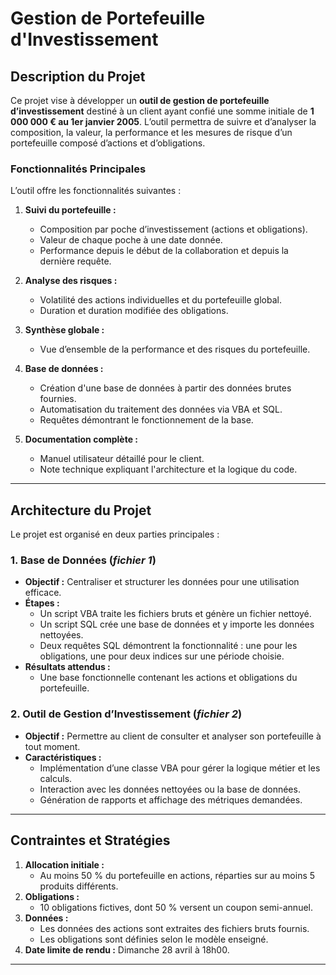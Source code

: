 # Gestion de Portefeuille d'Investissement

## Description du Projet

Ce projet vise à développer un **outil de gestion de portefeuille d’investissement** destiné à un client ayant confié une somme initiale de **1 000 000 € au 1er janvier 2005**. L’outil permettra de suivre et d’analyser la composition, la valeur, la performance et les mesures de risque d’un portefeuille composé d’actions et d’obligations.  

### Fonctionnalités Principales
L’outil offre les fonctionnalités suivantes :
1. **Suivi du portefeuille :**
   - Composition par poche d’investissement (actions et obligations).
   - Valeur de chaque poche à une date donnée.
   - Performance depuis le début de la collaboration et depuis la dernière requête.

2. **Analyse des risques :**
   - Volatilité des actions individuelles et du portefeuille global.
   - Duration et duration modifiée des obligations.

3. **Synthèse globale :**
   - Vue d’ensemble de la performance et des risques du portefeuille.

4. **Base de données :**
   - Création d'une base de données à partir des données brutes fournies.
   - Automatisation du traitement des données via VBA et SQL.
   - Requêtes démontrant le fonctionnement de la base.

5. **Documentation complète :**
   - Manuel utilisateur détaillé pour le client.
   - Note technique expliquant l'architecture et la logique du code.

---

## Architecture du Projet

Le projet est organisé en deux parties principales :

### 1. Base de Données (*fichier 1*)
- **Objectif :** Centraliser et structurer les données pour une utilisation efficace.
- **Étapes :**
  - Un script VBA traite les fichiers bruts et génère un fichier nettoyé.
  - Un script SQL crée une base de données et y importe les données nettoyées.
  - Deux requêtes SQL démontrent la fonctionnalité : une pour les obligations, une pour deux indices sur une période choisie.
- **Résultats attendus :**
  - Une base fonctionnelle contenant les actions et obligations du portefeuille.

### 2. Outil de Gestion d’Investissement (*fichier 2*)
- **Objectif :** Permettre au client de consulter et analyser son portefeuille à tout moment.
- **Caractéristiques :**
  - Implémentation d’une classe VBA pour gérer la logique métier et les calculs.
  - Interaction avec les données nettoyées ou la base de données.
  - Génération de rapports et affichage des métriques demandées.

---

## Contraintes et Stratégies
1. **Allocation initiale :**
   - Au moins 50 % du portefeuille en actions, réparties sur au moins 5 produits différents.
2. **Obligations :**
   - 10 obligations fictives, dont 50 % versent un coupon semi-annuel.
3. **Données :**
   - Les données des actions sont extraites des fichiers bruts fournis.
   - Les obligations sont définies selon le modèle enseigné.
4. **Date limite de rendu :** Dimanche 28 avril à 18h00.

---
